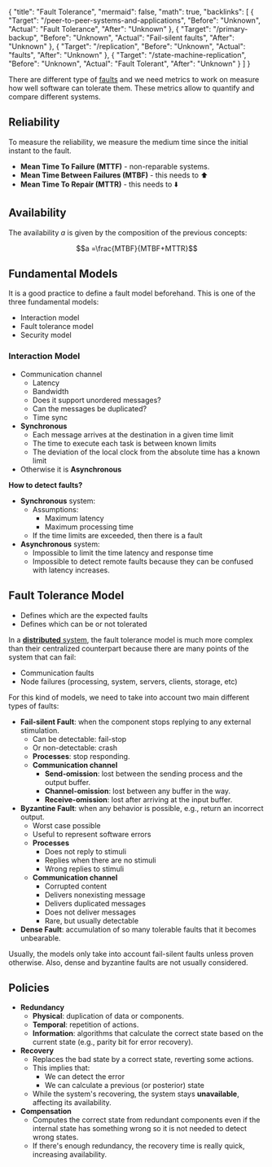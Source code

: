 {
	"title": "Fault Tolerance",
	"mermaid": false,
	"math": true,
	"backlinks": [
		{
			"Target": "/peer-to-peer-systems-and-applications",
			"Before": "Unknown",
			"Actual": "Fault Tolerance",
			"After": "Unknown"
		},
		{
			"Target": "/primary-backup",
			"Before": "Unknown",
			"Actual": "Fail-silent faults",
			"After": "Unknown"
		},
		{
			"Target": "/replication",
			"Before": "Unknown",
			"Actual": "faults",
			"After": "Unknown"
		},
		{
			"Target": "/state-machine-replication",
			"Before": "Unknown",
			"Actual": "Fault Tolerant",
			"After": "Unknown"
		}
	]
}

There are different type of [faults](/fault-error-failure/) and we need metrics to work on measure how well software can tolerate them. These metrics allow to quantify and compare different systems.

## Reliability

To measure the reliability, we measure the medium time since the initial instant to the fault.

- **Mean Time To Failure (MTTF)** - non-reparable systems.
- **Mean Time Between Failures (MTBF)** - this needs to ⬆️
- **Mean Time To Repair (MTTR)** - this needs to ⬇️

## Availability

The availability $a$ is given by the composition of the previous concepts:

$$a =\frac{MTBF}{MTBF+MTTR}$$

## Fundamental Models

It is a good practice to define a fault model beforehand. This is one of the three fundamental models:

- Interaction model
- Fault tolerance model
- Security model

### Interaction Model

- Communication channel
  - Latency
  - Bandwidth
  - Does it support unordered messages?
  - Can the messages be duplicated?
  - Time sync
- **Synchronous**
  - Each message arrives at the destination in a given time limit
  - The time to execute each task is between known limits
  - The deviation of the local clock from the absolute time has a known limit
- Otherwise it is **Asynchronous**

**How to detect faults?**

- **Synchronous** system:
  - Assumptions:
    - Maximum latency
    - Maximum processing time
  - If the time limits are exceeded, then there is a fault
- **Asynchronous** system:
  - Impossible to limit the time latency and response time
  - Impossible to detect remote faults because they can be confused with latency increases.

## Fault Tolerance Model

- Defines which are the expected faults
- Defines which can be or not tolerated

In a [**distributed** system](/distributed-systems/), the fault tolerance model is much more complex than their centralized counterpart because there are many points of the system that can fail:

- Communication faults
- Node failures (processing, system, servers, clients, storage, etc)

For this kind of models, we need to take into account two main different types of faults:

- **Fail-silent Fault**: when the component stops replying to any external stimulation.
  - Can be detectable: fail-stop
  - Or non-detectable: crash
  - **Processes**: stop responding.
  - **Communication channel**
    - **Send-omission**: lost between the sending process and the output buffer.
    - **Channel-omission**: lost between any buffer in the way.
    - **Receive-omission**: lost after arriving at the input buffer.
- **Byzantine Fault**: when any behavior is possible, e.g., return an incorrect output.
  - Worst case possible
  - Useful to represent software errors 
  - **Processes**
    - Does not reply to stimuli
    - Replies when there are no stimuli
    - Wrong replies to stimuli
  - **Communication channel**
    - Corrupted content
    - Delivers nonexisting message
    - Delivers duplicated messages
    - Does not deliver messages
    - Rare, but usually detectable
- **Dense Fault**: accumulation of so many tolerable faults that it becomes unbearable.

Usually, the models only take into account fail-silent faults unless proven otherwise. Also, dense and byzantine faults are not usually considered.

## Policies

- **Redundancy**
  - **Physical**: duplication of data or components.
  - **Temporal**: repetition of actions.
  - **Information**: algorithms that calculate the correct state based on the current state (e.g., parity bit for error recovery).
- **Recovery**
  - Replaces the bad state by a correct state, reverting some actions.
  - This implies that:
    - We can detect the error
    - We can calculate a previous (or posterior) state
  - While the system's recovering, the system stays **unavailable**, affecting its availability.
- **Compensation**
  - Computes the correct state from redundant components even if the internal state has something wrong so it is not needed to detect wrong states.
  - If there's enough redundancy, the recovery time is really quick, increasing availability.